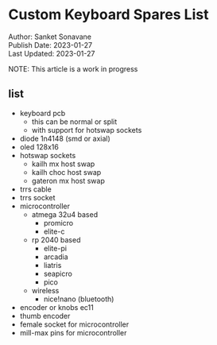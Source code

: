 # Custom Keyboard Spares List
Author: Sanket Sonavane   
Publish Date: 2023-01-27  
Last Updated: 2023-01-27  

NOTE: This article is a work in progress

## list
- keyboard pcb 
    - this can be normal or split
    - with support for hotswap sockets
- diode 1n4148 (smd or axial)
- oled 128x16 
- hotswap sockets
    - kailh mx host swap
    - kailh choc host swap
    - gateron mx host swap
- trrs cable
- trrs socket
- microcontroller
    - atmega 32u4 based
        - promicro
        - elite-c
    - rp 2040 based
        - elite-pi
        - arcadia
        - liatris
        - seapicro
        - pico
    - wireless
        - nice!nano (bluetooth)
- encoder or knobs ec11
- thumb encoder 
- female socket for microcontroller
- mill-max pins for microcontroller